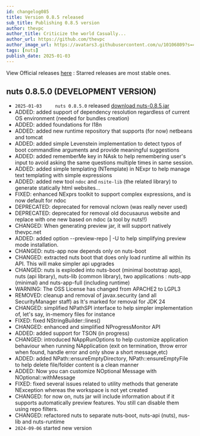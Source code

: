 ```yaml
---
id: changelog085
title: Version 0.8.5 released
sub_title: Publishing 0.8.5 version
author: thevpc
author_title: Criticize the world Casually...
author_url: https://github.com/thevpc
author_image_url: https://avatars3.githubusercontent.com/u/10106809?s=460&u=28d1736bdf0b6e6f81981b3a2ebbd2db369b25c8&v=4
tags: [nuts]
publish_date: 2025-01-03
---
```


View Official releases [here](https://github.com/thevpc/nuts/releases) :
Starred releases are most stable ones.

## nuts 0.8.5.0 (DEVELOPMENT VERSION)
- ```2025-01-03 	nuts 0.8.5.0``` released [download nuts-0.8.5.jar](https://thevpc.net/nuts/nuts-app-0.8.5.jar)
- ADDED: added support of dependency resolution regardless of current OS environment (needed for bundles creation)
- ADDED: added foundations for I18n
- ADDED: added new runtime repository that supports (for now) netbeans and tomcat
- ADDED: added simple Levenstein implementation to detect typos of boot commandline arguments and provide meaningful suggestions
- ADDED: added rememberMe key in NAsk to help remembering user's input to avoid asking the same questions multiple times in same session.
- ADDED: added simple templating (NTemplate) in NExpr to help manage text templating with  simple expressions
- ADDED: added new tool `ndoc` and `nsite-lib` (the related library) to generate statically html websites...
- FIXED: enhanced NExprs toolkit to support complex expressions, and is now default for ndoc
- DEPRECATED: deprecated for removal nclown (was really never used)
- DEPRECATED: deprecated for removal old docusaurus website and replace with one new based on ndoc (a tool by nuts!!)
- CHANGED: When generating preview jar, it will support natively thevpc.net
- ADDED: added option --preview-repo | -U to help simplifying preview mode installation. 
- CHANGED: nuts-app now depends only on nuts-boot 
- CHANGED: extracted nuts boot that does only load runtime all within its API. This will make simpler api upgrades 
- CHANGED: nuts is exploded into nuts-boot (minimal bootstrap app), nuts (api library), nuts-lib (common library), two applications : nuts-app (minimal) and nuts-app-full (including runtime) 
- WARNING: The OSS License has changed from APACHE2 to LGPL3
- REMOVED: cleanup and removal of javax.security (and all SecurityManager staff) as It's marked for removal for JDK 24
- CHANGED: simplified NPathSPI interface to help simpler implementation of, let's say, in-memory files for instance
- FIXED: fixed NStringBuilder::lines()
- CHANGED: enhanced and simplified NProgressMonitor API
- ADDED: added support for TSON (in progress)
- CHANGED: introduced NAppRunOptions to help customize application behaviour when running NApplication (exit on termination, throw error when found, handle error  and only show a short message,etc)
- ADDED: added NPath::ensureEmptyDirectory, NPath::ensureEmptyFile to help delete file/folder content is a clean manner
- ADDED: Now you can customize NOptional Message with NOptional::withMessage
- FIXED: fixed several issues related to utility methods that generate NException whereas the workspace is not yet created
- CHANGED: for now on, nuts jar will include information about if it supports automatically preview features. You still can disable them using repo filters.  
- CHANGED:  refactored nuts to separate nuts-boot, nuts-api (nuts), nus-lib and nuts-runtime
- ```2024-09-06``` started new version

